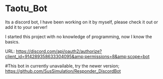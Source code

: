 # Taotu_Bot
Its a discord bot, I have been working on it by myself, please check it out or add it to your server! 

I started this project with no knowledge of programming, now I know the basics.

URL: https://discord.com/api/oauth2/authorize?client_id=914289358633304095&amp;permissions=8&amp;scope=bot

#This bot in currently unavailable, try the newer version; https://github.com/SusSimulation/Responder_DiscordBot
